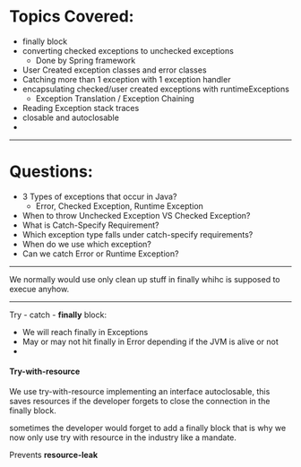 # Topics Covered:
-   finally block
-   converting checked exceptions to unchecked exceptions
    -   Done by Spring framework
-   User Created exception classes and error classes
-   Catching more than 1 exception with 1 exception handler
-   encapsulating checked/user created exceptions with runtimeExceptions
    -   Exception Translation / Exception Chaining
-   Reading Exception stack traces
-   closable and autoclosable
-   



---


# Questions: 

-   3 Types of exceptions that occur in Java?
    -   Error,  Checked Exception, Runtime Exception
-   When to throw Unchecked Exception VS Checked Exception?
-   What is Catch-Specify Requirement?
-   Which exception type falls under catch-specify requirements?
-   When do we use which exception?
-   Can we catch Error or Runtime Exception?



---

We normally would use only clean up stuff in finally whihc is supposed to execue anyhow.


---

Try - catch - **finally** block:
-   We will reach finally in Exceptions
-   May or may not hit finally in Error depending if the JVM is alive or not
-   


#### Try-with-resource

We use try-with-resource implementing an interface autoclosable, this saves resources if the developer forgets to close the connection in the finally block.

sometimes the developer would forget to add a finally block that is why we now only use try with resource in the industry like a mandate.

Prevents **resource-leak**